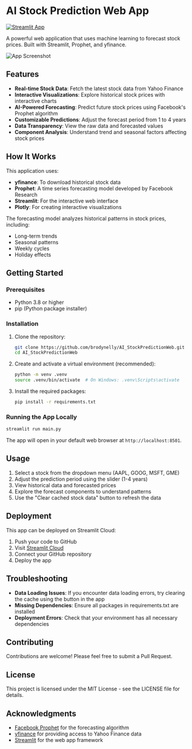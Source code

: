 # AI Stock Prediction Web App

[![Streamlit App](https://static.streamlit.io/badges/streamlit_badge_black_white.svg)](https://share.streamlit.io/)

A powerful web application that uses machine learning to forecast stock prices. Built with Streamlit, Prophet, and yfinance.

![App Screenshot](https://via.placeholder.com/800x400?text=AI+Stock+Prediction+App)

## Features

- **Real-time Stock Data**: Fetch the latest stock data from Yahoo Finance
- **Interactive Visualizations**: Explore historical stock prices with interactive charts
- **AI-Powered Forecasting**: Predict future stock prices using Facebook's Prophet algorithm
- **Customizable Predictions**: Adjust the forecast period from 1 to 4 years
- **Data Transparency**: View the raw data and forecasted values
- **Component Analysis**: Understand trend and seasonal factors affecting stock prices

## How It Works

This application uses:
- **yfinance**: To download historical stock data
- **Prophet**: A time series forecasting model developed by Facebook Research
- **Streamlit**: For the interactive web interface
- **Plotly**: For creating interactive visualizations

The forecasting model analyzes historical patterns in stock prices, including:
- Long-term trends
- Seasonal patterns
- Weekly cycles
- Holiday effects

## Getting Started

### Prerequisites

- Python 3.8 or higher
- pip (Python package installer)

### Installation

1. Clone the repository:
   ```bash
   git clone https://github.com/brodynelly/AI_StockPredictionWeb.git
   cd AI_StockPredictionWeb
   ```

2. Create and activate a virtual environment (recommended):
   ```bash
   python -m venv .venv
   source .venv/bin/activate  # On Windows: .venv\Scripts\activate
   ```

3. Install the required packages:
   ```bash
   pip install -r requirements.txt
   ```

### Running the App Locally

```bash
streamlit run main.py
```

The app will open in your default web browser at `http://localhost:8501`.

## Usage

1. Select a stock from the dropdown menu (AAPL, GOOG, MSFT, GME)
2. Adjust the prediction period using the slider (1-4 years)
3. View historical data and forecasted prices
4. Explore the forecast components to understand patterns
5. Use the "Clear cached stock data" button to refresh the data

## Deployment

This app can be deployed on Streamlit Cloud:

1. Push your code to GitHub
2. Visit [Streamlit Cloud](https://streamlit.io/cloud)
3. Connect your GitHub repository
4. Deploy the app

## Troubleshooting

- **Data Loading Issues**: If you encounter data loading errors, try clearing the cache using the button in the app
- **Missing Dependencies**: Ensure all packages in requirements.txt are installed
- **Deployment Errors**: Check that your environment has all necessary dependencies

## Contributing

Contributions are welcome! Please feel free to submit a Pull Request.

## License

This project is licensed under the MIT License - see the LICENSE file for details.

## Acknowledgments

- [Facebook Prophet](https://facebook.github.io/prophet/) for the forecasting algorithm
- [yfinance](https://github.com/ranaroussi/yfinance) for providing access to Yahoo Finance data
- [Streamlit](https://streamlit.io/) for the web app framework
